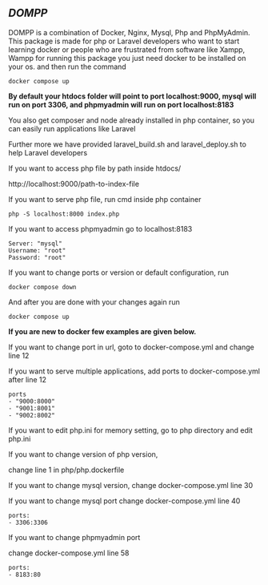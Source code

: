 

## ***DOMPP***

DOMPP is a combination of Docker, Nginx, Mysql, Php and PhpMyAdmin.
This package is made for php or Laravel developers who want to start learning docker or people who are frustrated from software like Xampp, Wampp
for running this package you just need docker to be installed on your os.
and then run the command

    docker compose up

**By default your htdocs folder will point to port localhost:9000,
mysql will run on port 3306,
and phpmyadmin will run on port localhost:8183**

You also get composer and node already installed in php container, so you can easily run applications like Laravel

Further more we have provided laravel_build.sh and laravel_deploy.sh to help Laravel developers

If you want to access php file by path inside htdocs/

http://localhost:9000/path-to-index-file

If you want to serve php file, run cmd inside php container

    php -S localhost:8000 index.php

If you want to access phpmyadmin go to localhost:8183  

    Server: "mysql"
    Username: "root"
    Password: "root"

  

If you want to change ports or version or default configuration, run

    docker compose down

And after you are done with your changes again run

    docker compose up

**If you are new to docker few examples are given below.**

If you want to change port in url, goto to docker-compose.yml and change line 12

If you want to serve multiple applications, add ports to docker-compose.yml after line 12

    ports
    - "9000:8000"
    - "9001:8001"
    - "9002:8002"

If you want to edit php.ini for memory setting, go to php directory and edit php.ini

If you want to change version of php version,

change line 1 in php/php.dockerfile

If you want to change mysql version,
change docker-compose.yml line 30

If you want to change mysql port
change docker-compose.yml line 40

    ports:
    - 3306:3306

If you want to change phpmyadmin port

change docker-compose.yml line 58

    ports:
    - 8183:80
